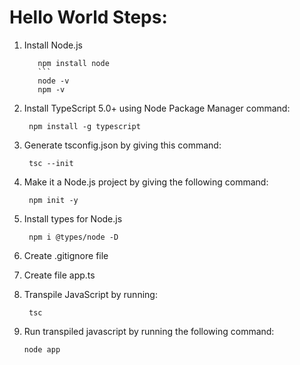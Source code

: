# Hello World Steps:

1. Install Node.js  
     ```http
		npm install node
		```
		node -v
		npm -v

2. Install TypeScript 5.0+ using Node Package Manager command:  

		npm install -g typescript

6. Generate tsconfig.json by giving this command:

		tsc --init

7. Make it a Node.js project by giving the following command:

		npm init -y

8. Install types for Node.js

		npm i @types/node -D

9. Create .gitignore file


10. Create file app.ts


9. Transpile JavaScript by running:

		tsc

10. Run transpiled javascript by running the following command:

		node app

